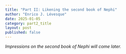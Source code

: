 ```yaml
---
title: "Part II: Likening the second book of Nephi"
author: "Enrico J. Lévesque"
date: 2025-01-05
category: part2_title
layout: post
published: false
---
```


*Impressions on the second book of Nephi will come later.*
